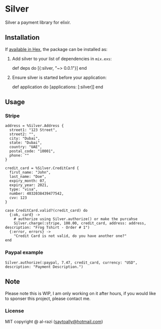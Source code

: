 # Silver

Silver a payment library for elixir.

## Installation

If [available in Hex](https://hex.pm/package/silver), the package can be installed as:

  1. Add silver to your list of dependencies in `mix.exs`:

        def deps do
          [{:silver, "~> 0.0.1"}]
        end

  2. Ensure silver is started before your application:

        def application do
          [applications: [:silver]]
        end

## Usage

### Stripe
    address = %Silver.Address {
      street1: "123 Street",
      street2: "",
      city: "Dubai",
      state: "Dubai",
      country: "UAE",
      postal_code: "10001",
      phone: ""
    }

    credit_card = %Silver.CreditCard {
      first_name: "John",
      last_name: "Doe",
      expiry_month: 07,
      expiry_year: 2021,
      type: "visa",
      number: 4032038439477542,
      cvv: 123
    }

    case CreditCard.valid?(credit_card) do
      {:ok, card} -> 
        # authorize using Silver.authorize() or make the purcahse
        Silver.charge(:stripe, 100.00, credit_card, address: address, description: "Frog Tshirt - Order # 1")
      {:error, errors} ->
        "Credit Card is not valid, do you have another one?"
    end

### Paypal example
    Silver.authorize(:paypal, 7.47, credit_card, currency: "USD", description: "Payment Description.")

## Note

Please note this is WIP, I am only working on it after hours, if you would like 
to sponser this project, please contact me.

### License

MIT copyright @ al-razi (saytoally@hotmail.com)
